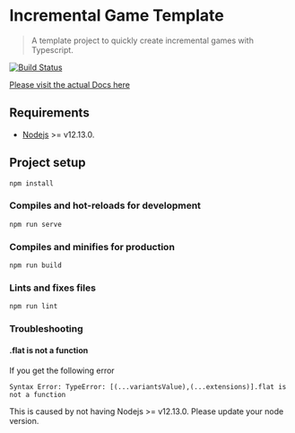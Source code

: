 # Incremental Game Template
> A template project to quickly create incremental games with Typescript.

[![Build Status](https://travis-ci.org/123ishaTest/incremental-game-template.svg?branch=master)](https://travis-ci.org/123ishaTest/incremental-game-template)

[Please visit the actual Docs here](https://123ishatest.github.io/incremental-game-template-website)

## Requirements
- [Nodejs](https://nodejs.org/en/) >= v12.13.0.

## Project setup
```
npm install
```

### Compiles and hot-reloads for development
```
npm run serve
```

### Compiles and minifies for production
```
npm run build
```

### Lints and fixes files
```
npm run lint
```

### Troubleshooting

#### .flat is not a function
If you get the following error
```
Syntax Error: TypeError: [(...variantsValue),(...extensions)].flat is not a function
```
This is caused by not having Nodejs >= v12.13.0. Please update your node version.

